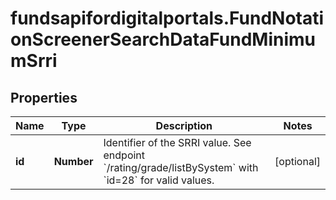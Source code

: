 # fundsapifordigitalportals.FundNotationScreenerSearchDataFundMinimumSrri

## Properties

Name | Type | Description | Notes
------------ | ------------- | ------------- | -------------
**id** | **Number** | Identifier of the SRRI value. See endpoint &#x60;/rating/grade/listBySystem&#x60; with &#x60;id&#x3D;28&#x60; for valid values. | [optional] 


